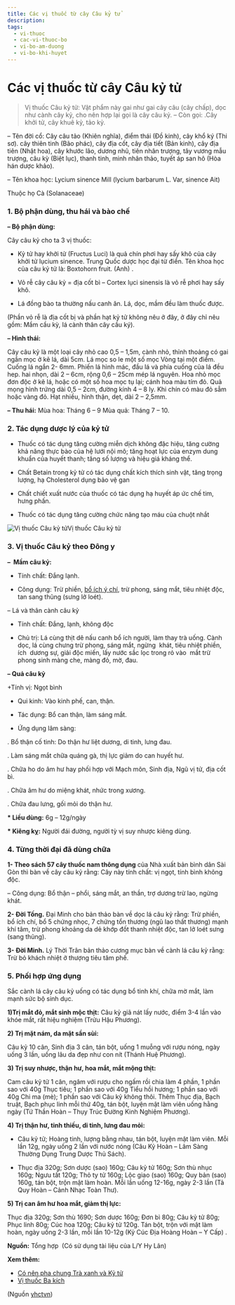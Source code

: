 ```yaml
---
title: Các vị thuốc từ cây Câu kỷ tử
description: 
tags:
  - vi-thuoc
  - cac-vi-thuoc-bo
  - vi-bo-am-duong
  - vi-bo-khi-huyet
---
```


# Các vị thuốc từ cây Câu kỷ tử 

> Vị thuốc Câu kỷ tử: Vật phẩm này gai như gai cây câu (cây chấp), dọc như cành cây kỷ, cho nên hợp lại gọi là cây câu kỷ. – Còn gọi: .Cây khởi tử, cây khuê kỷ, tảo kỷ. 

– Tên đời cổ: Cây câu tảo (Khiên nghĩa), điểm thái (Đồ kinh), cây khổ ký (Thi sơ). cây thiên tinh (Bão phác), cây địa cốt, cây địa tiết (Bản kinh), cây địa tiên (Nhật hoa), cây khước lão, dương nhũ, tiên nhân trượng, tây vương mẫu trượng, câu kỳ (Biệt lục), thanh tinh, minh nhân thảo, tuyết áp san hô (Hòa hán dược khảo).

– Tên khoa học: Lycium sinence Mill (lycium barbarum L. Var, sinence Ait)

Thuộc họ Cà (Solanaceae)

### 1. Bộ phận dùng, thu hái và bào chế

**– Bộ phận dùng:**

Cây câu kỷ cho ta 3 vị thuốc:

+ Kỷ tử hay khởi tử (Fructus Luci) là quả chín phơi hay sấy khô của cây khởi tử lụcium sinence. Trung Quốc dược học đại từ điển. Tên khoa học của câu kỷ tử là: Boxtohorn fruit. (Anh) .

+ Vỏ rễ cây câu kỷ = địa cốt bì – Cortex lụci sinensis là vỏ rễ phơi hay sấy khô.

+ Lá đồng bào ta thường nấu canh ăn. Lá, dọc, mầm đều làm thuốc được.

(Phần vỏ rễ là địa cốt bị và phần hạt kỷ tử không nêu ở đây, ở đây chỉ nêu gồm: Mầm cầu kỳ, lá cành thân cây cầu ký).

**– Hình thái:**

Cây câu kỷ là một loại cây nhỏ cao 0,5 – 1,5m, cành nhỏ, thỉnh thoảng có gai ngắn mọc ở kẽ lá, dài 5cm. Lá mọc so le một số mọc Vòng tại một điểm. Cuống lá ngắn 2- 6mm. Phiến lá hình mác, đầu lá và phía cuống của lá đều hep. hai nhọn, dài 2 – 6cm, rộng 0,6 – 25cm mép lá nguyên. Hoa nhỏ mọc đơn độc ở kẽ lá, hoặc có một số hoa mọc tụ lại; cánh hoa màu tím đỏ. Quả mọng hình trứng dài 0,5 – 2cm, đường kính 4 – 8 ly. Khi chín có màu đỏ sẫm hoặc vàng đỏ. Hạt nhiều, hình thận, dẹt, dài 2 – 2,5mm.

**– Thu hái:** Mùa hoa: Tháng 6 – 9 Mùa quả: Tháng 7 – 10.

### 2. Tác dụng dược lý của kỷ tử

+ Thuốc có tác dụng tăng cường miễn dịch không đặc hiệu, tăng cường khả năng thực bào của hệ lưới nội mô; tăng hoạt lực của enzym dung khuẩn của huyết thanh; tăng số lượng và hiệu giá kháng thể.

+ Chất Betain trong kỷ tử có tác dụng chất kích thích sinh vật, tăng trọng lượng, hạ Cholesterol dụng bảo vệ gan

+ Chất chiết xuất nước của thuốc có tác dụng hạ huyết áp ức chế tim, hưng phấn.

+ Thuốc có tác dụng tăng cường chức năng tạo máu của chuột nhắt

![Vị thuốc Câu kỷ tử](/imgs/yhctvn/Vi-thuoc-Cau-ky-tu.jpg)Vị thuốc Câu kỷ tử

### 3. Vị thuốc Câu kỷ theo Đông y

**–  Mầm câu kỷ:**

+ Tính chất: Đắng lạnh.

+ Công dụng: Trừ phiền, [bổ ích ý chí](/yhctvn/dai-cuong-thuoc-bo-dong-y), trừ phong, sáng mắt, tiêu nhiệt độc, tan sang thũng (sưng lở loét).

– Lá và thân cành câu kỷ

+ Tính chất: Đắng, lạnh, không độc

+ Chủ trị: Lá cùng thịt dê nấu canh bổ ích người, làm thay trà uống. Cành dọc, lá cùng chưng trừ phong, sáng mắt, ngừng  khát, tiêu nhiệt phiền, ích  dương sự, giải độc miến, lấy nước sắc lọc trong rỏ vào  mắt trừ phong sinh màng che, màng đỏ, mờ, đau.

**– Quả câu kỷ**

+Tính vị: Ngọt bình

+ Qui kinh: Vào kinh phế, can, thận.

+ Tác dụng: Bổ can thận, làm sáng mắt.

+ Ứng dụng lâm sàng:

. Bổ thận cố tinh: Do thận hư liệt dương, di tinh, lưng đau.

. Làm sáng mắt chữa quáng gà, thị lực giảm do can huyết hư.

. Chữa ho do âm hư hay phối hợp với Mạch môn, Sinh địa, Ngũ vị tử, địa cốt bì.

. Chữa âm hư do miệng khát, nhức trong xương.

. Chữa đau lưng, gối mỏi do thận hư.

**\* Liều dùng:** 6g – 12g/ngày

**\* Kiêng kỵ:** Người đái đường, người tỳ vị suy nhược kiêng dùng.

### 4. Từng thời đại đã dùng chữa

**1- Theo sách 57 cây thuốc nam thông dụng** của Nhà xuất bản bình dân Sài Gòn thì bàn về cây câu kỷ rằng: Cây này tính chất: vị ngọt, tính bình không độc.

– Công dụng: Bổ thận – phổi, sáng mắt, an thần, trợ dương trừ lao, ngừng khát.

**2- Đời Tống.** Đại Minh cho bản thảo bàn về dọc lá câu kỷ rằng: Trừ phiền, bổ ích chí, bổ 5 chứng nhọc, 7 chứng tổn thương (ngũ lao thất thương) mạnh khí tâm, trừ phong khoảng da dẻ khớp đốt thanh nhiệt độc, tan lở loét sưng (sang thũng).

**3- Đời Minh.** Lý Thời Trân bản thảo cương mục bàn về cành lá câu kỷ rằng: Trừ bỏ khách nhiệt ở thượng tiêu tâm phế.

### 5. Phối hợp ứng dụng

Sắc cành lá cây câu kỷ uống có tác dụng bổ tinh khí, chữa mờ mắt, làm mạnh sức bộ sinh dục.

**1)Trị mắt đỏ, mắt sinh mộc thịt:** Câu kỷ giã nát lấy nước, điểm 3-4 lần vào khóe mắt, rất hiệu nghiệm (Trửu Hậu Phương).

**2) Trị mặt nám, da mặt sần sùi:**

Câu kỷ 10 cân, Sinh địa 3 cân, tán bột, uống 1 muỗng với rượu nóng, ngày uống 3 lần, uống lâu da đẹp như con nít (Thánh Huệ Phương).

**3) Trị suy nhược, thận hư, hoa mắt, mắt mộng thịt:**

Cam câu kỷ tử 1 cân, ngâm với rượu cho ngấm rồi chia làm 4 phần, 1 phần sao với 40g Thục tiêu; 1 phần sao với 40g Tiểu hồi hương; 1 phần sao với 40g Chi ma (mè); 1 phần sao với Câu kỷ không thôi. Thêm Thục địa, Bạch truật, Bạch phục linh mỗi thứ 40g, tán bột, luyện mật làm viên uống hằng ngày (Tứ Thần Hoàn – Thụy Trúc Đường Kinh Nghiệm Phương).

**4) Trị thận hư, tinh thiếu, di tinh, lưng đau mỏi:**

+ Câu kỷ tử; Hoàng tinh, lượng bằng nhau, tán bột, luyện mật làm viên. Mỗi lần 12g, ngày uống 2 lần với nước nóng (Câu Kỷ Hoàn – Lâm Sàng Thường Dụng Trung Dược Thủ Sách).

+ Thục địa 320g; Sơn dược (sao) 160g; Câu kỷ tử 160g; Sơn thù nhục 160g; Ngưu tất 120g; Thỏ ty tử 160g; Lộc giao (sao) 160g; Quy bản (sao) 160g, tán bột, trộn mật làm hoàn. Mỗi lần uống 12-16g, ngày 2-3 lần (Tả Quy Hoàn – Cảnh Nhạc Toàn Thư).

**5) Trị can âm hư hoa mắt, giảm thị lực:**

Thục địa 320g; Sơn thù 1690; Sơn dược 160g; Đơn bì 80g; Câu kỷ tử 80g; Phục linh 80g; Cúc hoa 120g; Câu kỷ tử 120g. Tán bột, trộn với mật làm hoàn, ngày uống 2-3 lần, mỗi lần 10-12g (Kỷ Cúc Địa Hoàng Hoàn – Y Cấp) .

**Nguồn:** Tổng hợp  (Có sử dụng tài liệu của L/Y Hy Lãn)

**Xem thêm:**

* [Có nên pha chung Trà xanh và Kỷ tử](/yhctvn/co-nen-pha-chung-tra-xanh-va-ky-tu)
* [Vị thuốc Ba kích](/yhctvn/vi-thuoc-ba-kich)

(Nguồn <a href="https://yhctvn.com/cac-vi-thuoc-tu-cay-cau-ky-tu/" target="_blank">yhctvn</a>)
